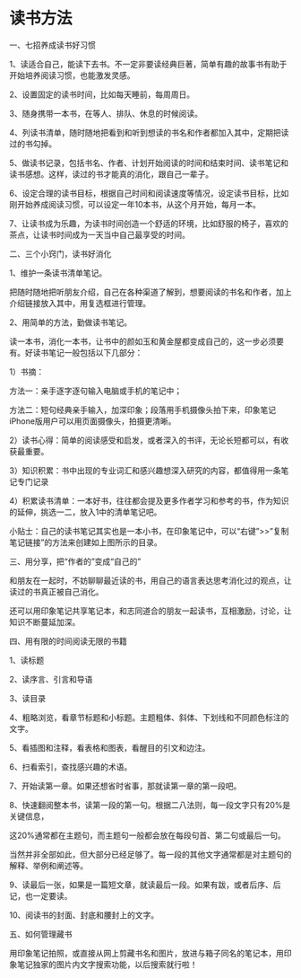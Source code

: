 # 读书方法

一、七招养成读书好习惯


1、读适合自己，能读下去书。不一定非要读经典巨著，简单有趣的故事书有助于开始培养阅读习惯，也能激发灵感。

2、设置固定的读书时间，比如每天睡前，每周周日。

3、随身携带一本书，在等人、排队、休息的时候阅读。

4、列读书清单，随时随地把看到和听到想读的书名和作者都加入其中，定期把读过的书勾掉。

5、做读书记录，包括书名、作者、计划开始阅读的时间和结束时间、读书笔记和读书感想。这样，读过的书才能真的消化，跟自己一辈子。

6、设定合理的读书目标，根据自己时间和阅读速度等情况，设定读书目标，比如刚开始养成阅读习惯，可以设定一年10本书，从这个月开始，每月一本。

7、让读书成为乐趣，为读书时间创造一个舒适的环境，比如舒服的椅子，喜欢的茶点，让读书时间成为一天当中自己最享受的时间。



二、三个小窍门，读书好消化


1、维护一条读书清单笔记。

把随时随地把听朋友介绍，自己在各种渠道了解到，想要阅读的书名和作者，加上介绍链接放入其中，用复选框进行管理。

2、用简单的方法，勤做读书笔记。

读一本书，消化一本书，让书中的颜如玉和黄金屋都变成自己的，这一步必须要有。好读书笔记一般包括以下几部分：

1）书摘：

方法一：亲手逐字逐句输入电脑或手机的笔记中；

方法二：短句经典亲手输入，加深印象；段落用手机摄像头拍下来，印象笔记iPhone版用户可以用页面摄像头，拍摄更清晰。

2）读书心得：简单的阅读感受和启发，或者深入的书评，无论长短都可以，有收获最重要。

3）知识积累：书中出现的专业词汇和感兴趣想深入研究的内容，都值得用一条笔记专门记录

4）积累读书清单：一本好书，往往都会提及更多作者学习和参考的书，作为知识的延伸，挑选一二，放入1中的清单笔记吧。

小贴士：自己的读书笔记其实也是一本小书，在印象笔记中，可以“右键”>>”复制笔记链接”的方法来创建如上图所示的目录。



三、用分享，把“作者的”变成“自己的”


和朋友在一起时，不妨聊聊最近读的书，用自己的语言表达思考消化过的观点，让读过的书真正被自己消化。

还可以用印象笔记共享笔记本，和志同道合的朋友一起读书，互相激励，讨论，让知识不断蔓延加深。



四、用有限的时间阅读无限的书籍


1、读标题

2、读序言、引言和导语

3、读目录

4、粗略浏览，看章节标题和小标题。主题粗体、斜体、下划线和不同颜色标注的文字。

5、看插图和注释，看表格和图表，看醒目的引文和边注。

6、扫看索引，查找感兴趣的术语。

7、开始读第一章。如果还想省时省事，那就读第一章的第一段吧。

8、快速翻阅整本书，读第一段的第一句。根据二八法则，每一段文字只有20%是关键信息，

这20%通常都在主题句，而主题句一般都会放在每段句首、第二句或最后一句。

当然并非全部如此，但大部分已经足够了。每一段的其他文字通常都是对主题句的解释、举例和阐述等。

9、读最后一张，如果是一篇短文章，就读最后一段。如果有跋，或者后序、后记，也一定要读。

10、阅读书的封面、封底和腰封上的文字。


五、如何管理藏书


用印象笔记拍照，或直接从网上剪藏书名和图片，放进与箱子同名的笔记本，用印象笔记独家的图片内文字搜索功能，以后搜索就行啦！
